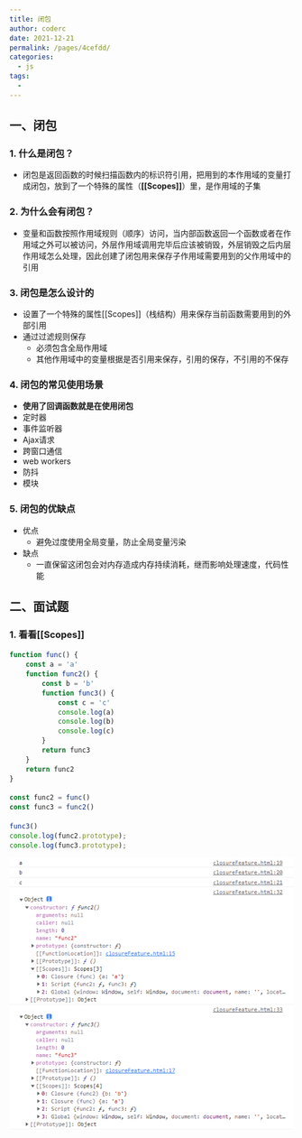 ```yaml
---
title: 闭包
author: coderc
date: 2021-12-21
permalink: /pages/4cefdd/
categories: 
  - js
tags: 
  - 
---
```


## 一、闭包
### 1. 什么是闭包？
- 闭包是返回函数的时候扫描函数内的标识符引用，把用到的本作用域的变量打成闭包，放到了一个特殊的属性（**[[Scopes]]**）里，是作用域的子集
### 2. 为什么会有闭包？
- 变量和函数按照作用域规则（顺序）访问，当内部函数返回一个函数或者在作用域之外可以被访问，外层作用域调用完毕后应该被销毁，外层销毁之后内层作用域怎么处理，因此创建了闭包用来保存子作用域需要用到的父作用域中的引用
### 3. 闭包是怎么设计的
- 设置了一个特殊的属性[[Scopes]]（栈结构）用来保存当前函数需要用到的外部引用
- 通过过滤规则保存
	- 必须包含全局作用域
	- 其他作用域中的变量根据是否引用来保存，引用的保存，不引用的不保存
### 4. 闭包的常见使用场景
- **使用了回调函数就是在使用闭包**
- 定时器
- 事件监听器
- Ajax请求
- 跨窗口通信
- web workers
- 防抖
- 模块
 ### 5. 闭包的优缺点
- 优点
	- 避免过度使用全局变量，防止全局变量污染
- 缺点
	- 一直保留这闭包会对内存造成内存持续消耗，继而影响处理速度，代码性能
## 二、面试题
### 1. 看看[[Scopes]]
```JavaScript
function func() {
	const a = 'a'
	function func2() {
		const b = 'b'
		function func3() {
			const c = 'c'
			console.log(a)
			console.log(b)
			console.log(c)
		}
		return func3
	}
	return func2
}

const func2 = func()
const func3 = func2()

func3()
console.log(func2.prototype);
console.log(func3.prototype);
```
![闭包](./assets/closure.png)